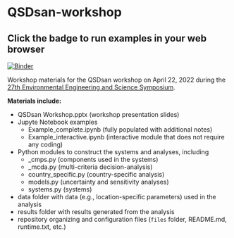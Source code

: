 # QSDsan-workshop

**Click the badge to run examples in your web browser**
---
[![Binder](https://mybinder.org/badge_logo.svg)](https://mybinder.org/v2/gh/QSD-group/QSDsan-workshop/main)

Workshop materials for the QSDsan workshop on April 22, 2022 during the [27th Environmental Engineering and Science Symposium](https://publish.illinois.edu/2022-environmentalsymposium/).

**Materials include:**
- QSDsan Workshop.pptx (workshop presentation slides)
- Jupyte Notebook examples
    - Example_complete.ipynb (fully populated with additional notes)
    - Example_interactive.ipynb (interactive module that does not require any coding)
- Python modules to construct the systems and analyses, including
    - _cmps.py (components used in the systems)
    - _mcda.py (multi-criteria decision-analysis)
    - country_specific.py (country-specific analysis)
    - models.py (uncertainty and sensitivity analyses)
    - systems.py (systems)
- data folder with data (e.g., location-specific parameters) used in the analysis
- results folder with results generated from the analysis
- repository organizing and configuration files (``files`` folder, README.md, runtime.txt, etc.)